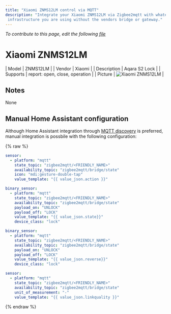 ```yaml
---
title: "Xiaomi ZNMS12LM control via MQTT"
description: "Integrate your Xiaomi ZNMS12LM via Zigbee2mqtt with whatever smart home
 infrastructure you are using without the vendors bridge or gateway."
---
```


*To contribute to this page, edit the following
[file](https://github.com/Koenkk/zigbee2mqtt.io/blob/master/docgen/device_page_notes.js)*

# Xiaomi ZNMS12LM

| Model | ZNMS12LM  |
| Vendor  | Xiaomi  |
| Description | Aqara S2 Lock |
| Supports | report: open, close, operation |
| Picture | ![Xiaomi ZNMS12LM](../images/devices/ZNMS12LM.jpg) |

## Notes

None

## Manual Home Assistant configuration
Although Home Assistant integration through [MQTT discovery](../integration/home_assistant) is preferred,
manual integration is possbile with the following configuration:


{% raw %}
```yaml
sensor:
  - platform: "mqtt"
    state_topic: "zigbee2mqtt/<FRIENDLY_NAME>"
    availability_topic: "zigbee2mqtt/bridge/state"
    icon: "mdi:gesture-double-tap"
    value_template: "{{ value_json.action }}"

binary_sensor:
  - platform: "mqtt"
    state_topic: "zigbee2mqtt/<FRIENDLY_NAME>"
    availability_topic: "zigbee2mqtt/bridge/state"
    payload_on: "UNLOCK"
    payload_off: "LOCK"
    value_template: "{{ value_json.state}}"
    device_class: "lock"

binary_sensor:
  - platform: "mqtt"
    state_topic: "zigbee2mqtt/<FRIENDLY_NAME>"
    availability_topic: "zigbee2mqtt/bridge/state"
    payload_on: "UNLOCK"
    payload_off: "LOCK"
    value_template: "{{ value_json.reverse}}"
    device_class: "lock"

sensor:
  - platform: "mqtt"
    state_topic: "zigbee2mqtt/<FRIENDLY_NAME>"
    availability_topic: "zigbee2mqtt/bridge/state"
    unit_of_measurement: "-"
    value_template: "{{ value_json.linkquality }}"
```
{% endraw %}


